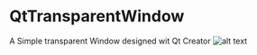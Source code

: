 # QtTransparentWindow
A Simple transparent Window designed wit Qt Creator
![alt text](https://github.com/[jordanprog86]/[QtTransparentWindow]/[main]/tw.png?raw=true)
